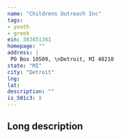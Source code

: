 ```yaml
---
name: "Childrens Outreach Inc"
tags:
- youth
- greek
ein: 383451361
homepage: ""
address: |
 PO Box 10509, \nDetroit, MI 48210
state: "MI"
city: "Detroit"
lng: 
lat: 
description: ""
is_501c3: X
---
```


## Long description


